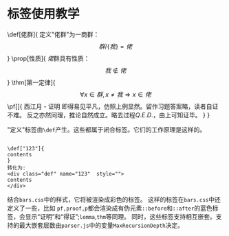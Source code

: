 # 标签使用教学
\def[佬群]{
定义"佬群"为一商群：
$$
群/\{我\}=佬
$$
}
\prop[性质]{
$佬$群具有性质：
$$
我\notin 佬
$$
}
\thm[第一定律]{
$$
\forall x\in 群,x\ne 我\Rightarrow x\in 佬
$$
\pf[]{
西江月・证明
即得易见平凡，仿照上例显然。留作习题答案略，读者自证不难。
反之亦然同理，推论自然成立。略去过程$Q.E.D.$，由上可知证毕。
}
}

"定义"标签由`\def`产生。这些都属于闭合标签。它们的工作原理是这样的。
```

\def["123"]{
contents
}
转化为:
<div class="def" name="123"  style="">
contents
</div>
```
结合`bars.css`中的样式，它将被渲染成彩色的标签。
这样的标签在`bars.css`中还定义了一些，比如
`pf,proof,p`都会渲染成有伪元素`::before`和`::after`的蓝色标签，会显示“证明”和“得证”;`lemma`,`thm`等同理。
同时，这些标签支持相互嵌套。支持的最大嵌套层数由`parser.js`中的变量`MaxRecursionDepth`决定。

